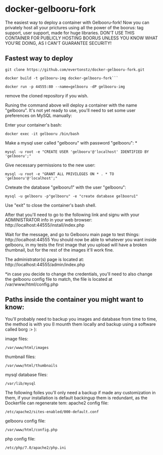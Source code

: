 # docker-gelbooru-fork

The easiest way to deploy a container with Gelbooru-fork! Now you can privately host all your prictures using all the power of the boorus: tag support, user support, made for huge libraries. DON'T USE THIS CONTAINER FOR PUBLICLY HOSTING BOORUS UNLESS YOU KNOW WHAT YOU'RE DOING, AS I CAN'T GUARANTEE SECURITY!

## Fastest way to deploy

```
git clone https://github.com/evertonstz/docker-gelbooru-fork.git
```
```
docker build -t gelbooru-img docker-gelbooru-fork```
```
```
docker run -p 44555:80 --name=gelbooru -dP gelbooru-img
```
remove the cloned repository if you wish.

Runing the command above will deploy a container with the name "gelbooru". It's not yet ready to use, you'll need to set some user preferences on MySQL manually:

Enter your container's bash:
```
docker exec -it gelbooru /bin/bash
```
Make a mysql user called "gelbooru" with password "gelbooru": *
```
mysql -u root -e "CREATE USER 'gelbooru'@'localhost' IDENTIFIED BY 'gelbooru';"
```
Give necessary permissions to the new user:
```
mysql -u root -e "GRANT ALL PRIVILEGES ON * . * TO 'gelbooru'@'localhost';"
```
Creteate the database "gelbooru1" with the user "gelbooru":
```
mysql -u gelbooru -p"gelbooru" -e "create database gelbooru1"
```
Use "exit" to close the container's bash shell.

After that you'll need to go to the following link and signu with your ADMINISTRATOR info in your web browser: http://localhost:44555/install/index.php

Wait for the message, and go to Gelbooru main page to test things: http://localhost:44555
You should now be able to whatever you want inside gelbooru, in my tests the first image that you upload will have a broken thumbnail, but for the rest of the images it'll work fine.

The administrator(s) page is located at: http://localhost:44555/admin/index.php

*in case you decide to change the credentials, you'll need to also change the gelbooru config file to match, the file is located at /var/www/html/config.php


## Paths inside the container you might want to know:

You'll probably need to backup you images and database from time to time, the method is with you (I mounth them locally and backup using a software called borg :> ):

image files:
```
/var/www/html/images
```
thumbnail files:
```
/var/www/html/thumbnails
```
mysql database files:
```
/var/lib/mysql
```

The following foiles you'll only need a backup if made any customization in them, if your installation is default backingup them is redundant, as the Dockerfile can regenerate tem:
apache2 config file:
```
/etc/apache2/sites-enabled/000-default.conf
```
gelbooru config file:
```
/var/www/html/config.php
```
php config file:
```
/etc/php/7.0/apache2/php.ini
```
